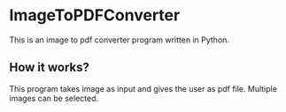 # ImageToPDFConverter
This is an image to pdf converter program written in Python.
## How it works?
This program takes image as input and gives the user as pdf file.
Multiple images can be selected.
